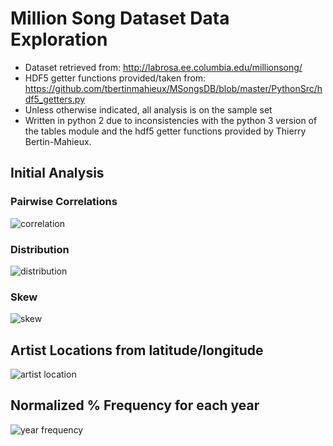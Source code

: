 # Million Song Dataset Data Exploration

* Dataset retrieved from: http://labrosa.ee.columbia.edu/millionsong/
* HDF5 getter functions provided/taken from: https://github.com/tbertinmahieux/MSongsDB/blob/master/PythonSrc/hdf5_getters.py
* Unless otherwise indicated, all analysis is on the sample set
* Written in python 2 due to inconsistencies with the python 3 version of the tables module and the hdf5 getter functions provided by Thierry Bertin-Mahieux.

## Initial Analysis

### Pairwise Correlations

![correlation](https://cloud.githubusercontent.com/assets/14999531/20969484/27544d5e-bc57-11e6-9b66-f970332594be.png)

### Distribution

![distribution](https://cloud.githubusercontent.com/assets/14999531/20969483/2747d84e-bc57-11e6-97f2-f3762c45b8d6.png)

### Skew

![skew](https://cloud.githubusercontent.com/assets/14999531/20969485/275640f0-bc57-11e6-8ac2-23b19021db12.png)

## Artist Locations from latitude/longitude 

![artist location](https://cloud.githubusercontent.com/assets/14999531/20470597/14aa9c6c-af78-11e6-8be5-fabc7a74490a.png)

## Normalized % Frequency for each year
![year frequency](https://cloud.githubusercontent.com/assets/14999531/20555335/826f03b0-b12f-11e6-89af-9a5e08b9627e.png)
